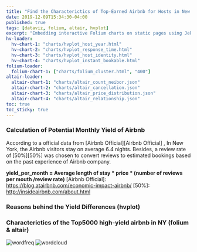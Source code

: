```yaml
---
title: "Find the Characterictics of Top-Earned Airbnb for Hosts in New York "
date: 2019-12-09T15:34:30-04:00
published: true
tags: [dataviz, folium, altair, hvplot]
excerpt: "Embedding interactive Folium charts on static pages using Jekyll."
hv-loader:
  hv-chart-1: "charts/hvplot_host_year.html"
  hv-chart-2: "charts/hvplot_response_time.html"
  hv-chart-3: "charts/hvplot_host_identity.html"
  hv-chart-4: "charts/hvplot_instant_bookable.html"
folium-loader:
  folium-chart-1: ["charts/folium_cluster.html", "400"]
altair-loader:
  altair-chart-1: "charts/altair_count_neibor.json"
  altair-chart-2: "charts/altair_cancellation.json"
  altair-chart-3: "charts/altair_price_distribution.json"
  altair-chart-4: "charts/altair_relationship.json"
toc: true
toc_sticky: true
---
```


### Calculation of Potential Monthly Yield of Airbnb
According to a official data from [Airbnb Official][Airbnb Official] , In New York, the Airbnb visitors stay on average 6.4 nights. Besides, a review rate of [50%][50%] was chosen to convert reviews to estimated bookings based on the past experience of Airbnb company.

**yield_per_month = Average length of stay * price * (number of reviews per mouth /review rate)**
[Airbnb Official]: https://blog.atairbnb.com/economic-impact-airbnb/
[50%]: http://insideairbnb.com/about.html

### Reasons behind the Yield Differences (hvplot)
<div id="hv-chart-1"></div>
<div id="hv-chart-2"></div>
<div id="hv-chart-3"></div>
<div id="hv-chart-4"></div>

### Characterictics of the Top5000 high-yield airbnb in NY (folium & altair)
<div id="folium-chart-1"></div>

<div id="altair-chart-1"></div>
<div id="altair-chart-2"></div>
<div id="altair-chart-3"></div>
<div id="altair-chart-4"></div>

![wordfreq](https://raw.githubusercontent.com/liziqun/MUSA620_Final_Project/master/assets/images/word_frequency.png)
![wordcloud](https://raw.githubusercontent.com/liziqun/MUSA620_Final_Project/master/assets/images/wordcloud.png)
